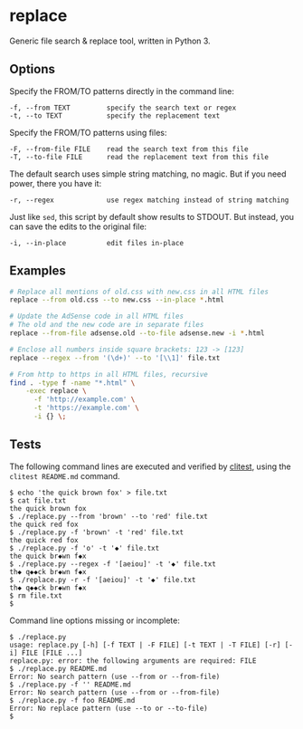 # replace

Generic file search & replace tool, written in Python 3.

## Options

Specify the FROM/TO patterns directly in the command line:

```
-f, --from TEXT         specify the search text or regex
-t, --to TEXT           specify the replacement text
```

Specify the FROM/TO patterns using files:

```
-F, --from-file FILE    read the search text from this file
-T, --to-file FILE      read the replacement text from this file
```

The default search uses simple string matching, no magic.
But if you need power, there you have it:

```
-r, --regex             use regex matching instead of string matching
```

Just like `sed`, this script by default show results to STDOUT.
But instead, you can save the edits to the original file:

```
-i, --in-place          edit files in-place
```


## Examples

```bash
# Replace all mentions of old.css with new.css in all HTML files
replace --from old.css --to new.css --in-place *.html

# Update the AdSense code in all HTML files
# The old and the new code are in separate files
replace --from-file adsense.old --to-file adsense.new -i *.html

# Enclose all numbers inside square brackets: 123 -> [123]
replace --regex --from '(\d+)' --to '[\\1]' file.txt

# From http to https in all HTML files, recursive
find . -type f -name "*.html" \
    -exec replace \
      -f 'http://example.com' \
      -t 'https://example.com' \
      -i {} \;
```

## Tests

The following command lines are executed and verified by [clitest](https://github.com/aureliojargas/clitest), using the `clitest README.md` command.

```console
$ echo 'the quick brown fox' > file.txt
$ cat file.txt
the quick brown fox
$ ./replace.py --from 'brown' --to 'red' file.txt
the quick red fox
$ ./replace.py -f 'brown' -t 'red' file.txt
the quick red fox
$ ./replace.py -f 'o' -t '◆' file.txt
the quick br◆wn f◆x
$ ./replace.py --regex -f '[aeiou]' -t '◆' file.txt
th◆ q◆◆ck br◆wn f◆x
$ ./replace.py -r -f '[aeiou]' -t '◆' file.txt
th◆ q◆◆ck br◆wn f◆x
$ rm file.txt
$
```

Command line options missing or incomplete:

```console
$ ./replace.py
usage: replace.py [-h] [-f TEXT | -F FILE] [-t TEXT | -T FILE] [-r] [-i] FILE [FILE ...]
replace.py: error: the following arguments are required: FILE
$ ./replace.py README.md
Error: No search pattern (use --from or --from-file)
$ ./replace.py -f '' README.md
Error: No search pattern (use --from or --from-file)
$ ./replace.py -f foo README.md
Error: No replace pattern (use --to or --to-file)
$
```
